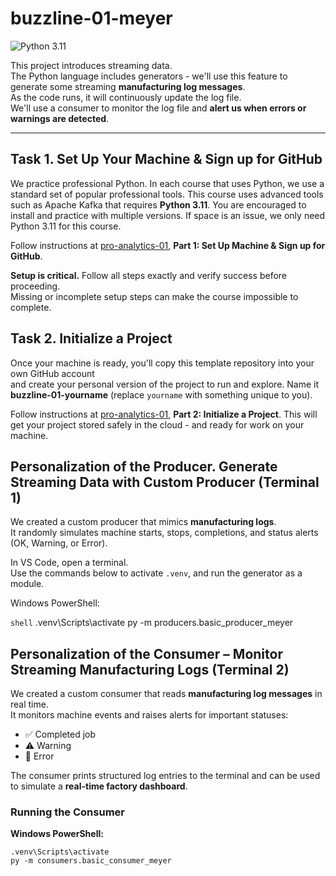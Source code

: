 # buzzline-01-meyer

![Python 3.11](https://img.shields.io/badge/Python-3.11-blue?logo=python&logoColor=white)

This project introduces streaming data.  
The Python language includes generators - we'll use this feature to generate some streaming **manufacturing log messages**.  
As the code runs, it will continuously update the log file.  
We'll use a consumer to monitor the log file and **alert us when errors or warnings are detected**.  

---

## Task 1. Set Up Your Machine & Sign up for GitHub

We practice professional Python. In each course that uses Python, we use a standard set of popular professional tools. 
This course uses advanced tools such as Apache Kafka that requires **Python 3.11**. 
You are encouraged to install and practice with multiple versions. 
If space is an issue, we only need Python 3.11 for this course. 

Follow instructions at [pro-analytics-01](https://github.com/denisecase/pro-analytics-01), **Part 1: Set Up Machine & Sign up for GitHub**.

**Setup is critical.** Follow all steps exactly and verify success before proceeding.  
Missing or incomplete setup steps can make the course impossible to complete.

## Task 2. Initialize a Project

Once your machine is ready, you'll copy this template repository into your own GitHub account  
and create your personal version of the project to run and explore. 
Name it **buzzline-01-yourname** (replace `yourname` with something unique to you).  

Follow instructions at [pro-analytics-01](https://github.com/denisecase/pro-analytics-01), **Part 2: Initialize a Project**.
This will get your project stored safely in the cloud - and ready for work on your machine. 

## Personalization of the Producer. Generate Streaming Data with Custom Producer (Terminal 1)

We created a custom producer that mimics **manufacturing logs**.  
It randomly simulates machine starts, stops, completions, and status alerts (OK, Warning, or Error).  

In VS Code, open a terminal.  
Use the commands below to activate `.venv`, and run the generator as a module.  

Windows PowerShell:

```shell```
.venv\Scripts\activate
py -m producers.basic_producer_meyer

## Personalization of the Consumer – Monitor Streaming Manufacturing Logs (Terminal 2)

We created a custom consumer that reads **manufacturing log messages** in real time.  
It monitors machine events and raises alerts for important statuses:  

- ✅ Completed job  
- ⚠️ Warning  
- 🚨 Error  

The consumer prints structured log entries to the terminal and can be used to simulate a **real-time factory dashboard**.

### Running the Consumer

**Windows PowerShell:**
```shell
.venv\Scripts\activate
py -m consumers.basic_consumer_meyer